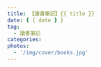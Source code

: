 ```yaml
---
title: 【讀書筆記】{{ title }}
date: { { date } }
tag:
  - 讀書筆記
categories:
photos:
  - '/img/cover/books.jpg'
---
```


<!-- more -->
